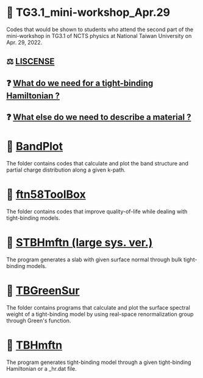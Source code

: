 # :compass: TG3.1_mini-workshop_Apr.29

Codes that would be shown to students who attend the second part of the mini-workshop in TG3.1 of NCTS physics at National Taiwan University on Apr. 29, 2022.

## ⚖️ [LISCENSE](./LICENSE)

## ❓ [What do we need for a tight-binding Hamiltonian ?](./Tight-Binding-Model.pdf)

## ❓ [What else do we need to describe a material ?](./Info-for-material.pdf)

# 📂 [BandPlot](./BandPlot)

The folder contains codes that calculate and plot the band structure and partial charge distribution along a given k-path.

# 🧰 [ftn58ToolBox](./ftn58ToolBox)

The folder contains codes that improve quality-of-life while dealing with tight-binding models.

# 📁 [STBHmftn (large sys. ver.)](./STBHmftn%20(large%20sys.%20ver.))

The program generates a slab with given surface normal through bulk tight-binding models.

# 📂 [TBGreenSur](./TBGreenSur)

The folder contains programs that calculate and plot the surface spectral weight of a tight-binding model by using real-space renormalization group through Green's function.

# 📁 [TBHmftn](./TBHmftn)

The program generates tight-binding model through a given tight-binding Hamiltonian or a _hr.dat file.
